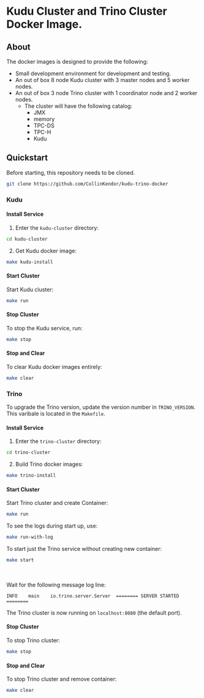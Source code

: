 # Kudu Cluster and Trino Cluster Docker Image.
## About
The docker images is designed to provide the following:
* Small development environment for development and testing.
* An out of box 8 node Kudu cluster with 3 master nodes and 5 worker nodes.
* An out of box 3 node Trino cluster with 1 coordinator node and 2 worker nodes.
  * The cluster will have the following catalog:
    * JMX
    * memory
    * TPC-DS
    * TPC-H 
    * Kudu
## Quickstart
Before starting, this repository needs to be cloned.
```bash
git clone https://github.com/CollinKendor/kudu-trino-docker
```
### Kudu
#### Install Service
1. Enter the `kudu-cluster` directory:
```bash
cd kudu-cluster
```
2. Get Kudu docker image:
```bash
make kudu-install
```
#### Start Cluster
Start Kudu cluster:
```bash
make run
```
#### Stop Cluster
To stop the Kudu service, run:
```bash
make stop
```
#### Stop and Clear
To clear Kudu docker images entirely:
```bash
make clear
```
### Trino
To upgrade the Trino version, update the version number in `TRINO_VERSION`. This varibale is located in the `Makefile`.
#### Install Service
1. Enter the `trino-cluster` directory:
```bash
cd trino-cluster
```
2. Build Trino docker images:
```bash
make trino-install
```
#### Start Cluster
Start Trino cluster and create Container:
```bash
make run
```
To see the logs during start up, use:
```bash
make run-with-log
```
To start just the Trino service without creating new container:
```bash
make start
```
<br/><br/>
Wait for the following message log line:
```
INFO	main	io.trino.server.Server	======== SERVER STARTED ========
```
The Trino cluster is now running on `localhost:8080` (the default port).
#### Stop Cluster
To stop Trino cluster:
```bash
make stop
```
#### Stop and Clear
To stop Trino cluster and remove container:
```bash
make clear
```